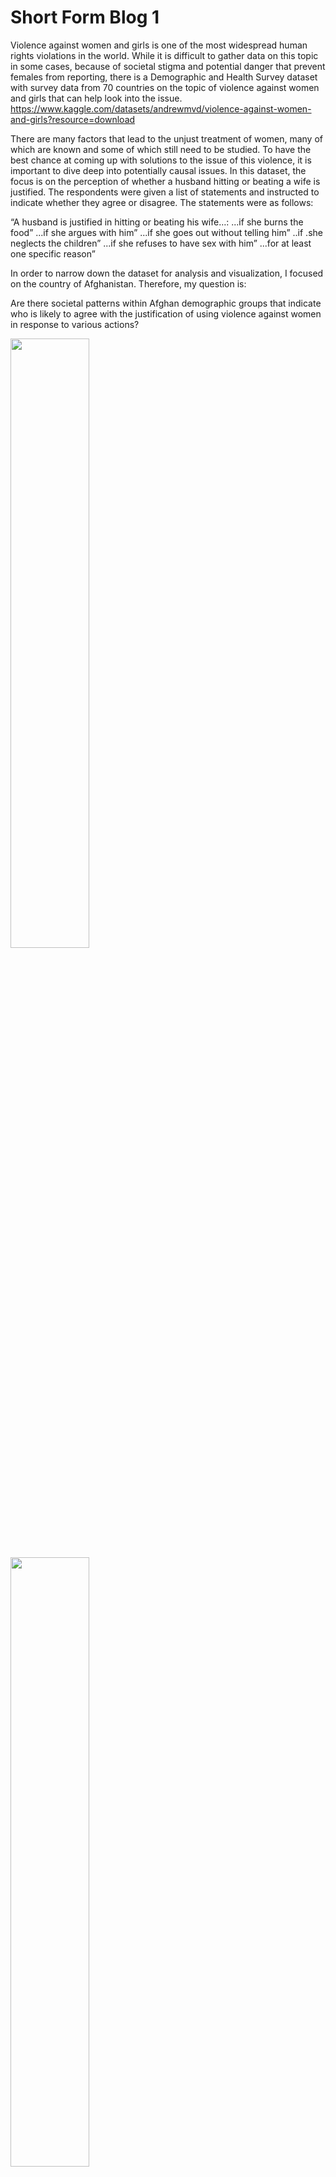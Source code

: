 # Short Form Blog 1

Violence against women and girls is one of the most widespread human rights violations in the world. While it is difficult to gather data on this topic in some cases, because of societal stigma and potential danger that prevent females from reporting, there is a Demographic and Health Survey dataset with survey data from 70 countries on the topic of violence against women and girls that can help look into the issue. https://www.kaggle.com/datasets/andrewmvd/violence-against-women-and-girls?resource=download


There are many factors that lead to the unjust treatment of women, many of which are known and some of which still need to be studied. To have the best chance at coming up with solutions to the issue of this violence, it is important to dive deep into potentially causal issues. In this dataset, the focus is on the perception of whether a husband hitting or beating a wife is justified. The respondents were given a list of statements and instructed to indicate whether they agree or disagree. The statements were as follows:

“A husband is justified in hitting or beating his wife…:
...if she burns the food”
...if she argues with him”
...if she goes out without telling him”
..if .she neglects the children”
...if she refuses to have sex with him”
...for at least one specific reason”

In order to narrow down the dataset for analysis and visualization, I focused on the country of Afghanistan. Therefore, my question is:

Are there societal patterns within Afghan demographic groups that indicate who is likely to agree with the justification of using violence against women in response to various actions?


<img src="https://user-images.githubusercontent.com/114178058/201834451-b5bf5b28-7c25-4e6c-8e48-3ca91128b4cb.png" width=50% height=50%>
<img src="https://user-images.githubusercontent.com/114178058/201834429-8716da15-3469-4e52-bf77-349df71ca82d.png" width=50% height=50%>
<img src="https://user-images.githubusercontent.com/114178058/201834439-f5caef3c-ad22-45f4-9216-8f90939f10c9.png" width=50% height=50%>
<img src="https://user-images.githubusercontent.com/114178058/201834460-5cbe5665-48ec-4889-85ab-1eb09def763c.png" width=50% height=50%>
